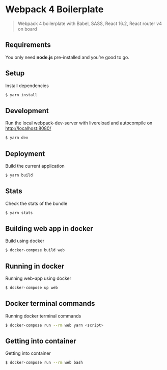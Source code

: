Webpack 4 Boilerplate
===========

> Webpack 4 boilerplate with Babel, SASS, React 16.2, React router v4 on board

## Requirements
You only need <b>node.js</b> pre-installed and you’re good to go. 

## Setup
Install dependencies
```sh
$ yarn install
```

## Development
Run the local webpack-dev-server with livereload and autocompile on [http://localhost:8080/](http://localhost:8080/)
```sh
$ yarn dev
```
## Deployment
Build the current application
```sh
$ yarn build
```

## Stats
Check the stats of the bundle
```sh
$ yarn stats
```
## Building web app in docker
Build using docker
```sh
$ docker-compose build web
```

## Running in docker
Running web-app using docker
```sh
$ docker-compose up web
```

## Docker terminal commands
Running docker terminal commands
```sh
$ docker-compose run --rm web yarn <script>
```

## Getting into container
Getting into container
```sh
$ docker-compose run --rm web bash
```

